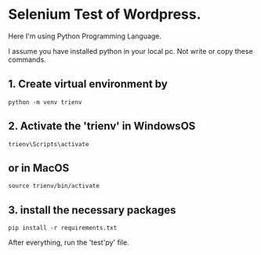 # Selenium Test of Wordpress.

Here I'm using Python Programming Language.


I assume you have installed python in your local pc. Not write or copy these commands.

## 1. Create virtual environment by
    python -m venv trienv

## 2. Activate the 'trienv' in WindowsOS
    trienv\Scripts\activate

## or in MacOS
    source trienv/bin/activate

## 3. install the necessary packages
    pip install -r requirements.txt

After everything, run the 'test'py' file. 